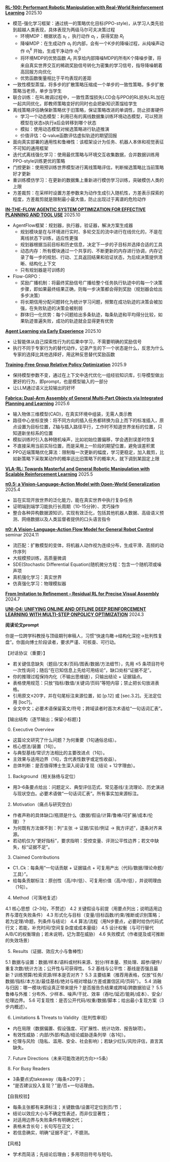 [**RL-100: Performant Robotic Manipulation with Real-World Reinforcement Learning**](https://www.alphaxiv.org/abs/2510.14830) 2025.10

* 模范-强化学习框架：通过统一的策略优化目标(PPO-style)，从学习人类先验到超越人类表现，具体表现为两级马尔可夫决策过程
  * 环境MDP：根据状态 $s_t$ ，执行动作 $a_t$ ，获得奖励 $R_t$
  * 降噪MDP：在生成动作 $a_t$ 的内部，会有一个K步的降噪过程，从纯噪声动作 $a^k_t$ 开始，生成干净动作 $a_t^0$
  * 将环境MDP的优势函数 $A_t$ 共享给内部降噪MDP的所有K个降噪步骤，将来自真实世界交互的稀疏奖励信号转化为密集的学习信号，指导降噪朝着高回报方向优化
  * 优势函数衡量相比于平均表现的差距
* 一致性模型蒸馏，将多步的扩散策略压缩成一个单步的一致性策略，多步扩散策略当老师，单步当学生
* 联合训练：在RL微调过程中，一致性蒸馏损失LCD会与PPO的RL损失LRL加在一起共同优化，即教师策略变好的同时也会把新知识蒸馏给学生
* 离线策略评估确保新策略优于旧策略，保证策略改进的单调性，防止损害硬件
  * 学习一个动态模型：利用已有的离线数据集训练环境动态模型，可以预测模型在状态s执行a后会转移到哪个状态
  * 模拟：使用动态模型对候选策略进行轨迹推演
  * 价值评估：Q-value函数评估虚拟轨迹的期望回报
* 面向真实部署的通用性和鲁棒性：该框架设计为任务、机器人本体和视觉表征不可知的通用框架
* 迭代式离线强化学习：使用最优策略与环境交互收集数据，合并数据训练用PPO-style训练更优的策略
* 门控更新：使用预训练世界模型进行离线策略评估，判断候选策略比当前策略好才更新
* 重训练模仿学习：在更新的数据集上重新进行模仿学习训练，突破模仿人类的上限
* 方差裁剪：在采样时设置方差参数来为动作生成引入随机性，方差表示探索的程度，方差裁剪就是限制最小最大值，防止出现过于离谱的危险动作

[**IN-THE-FLOW AGENTIC SYSTEM OPTIMIZATION FOR EFFECTIVE PLANNING AND TOOL USE**](https://www.alphaxiv.org/abs/2510.05592) 2025.10

* AgentFlow框架：规划器，执行器，验证器，解决方案生成器
  * 规划模块是在与环境进行实时、多轮交互的流中进行在线优化的，不是在离线状态下训练，适应性更强
  * 规划器根据当前目标和历史信息，决定下一步的子目标并选择合适的工具
  * 动态内存：所有模块通过一个共享的、不断更新的内存进行协调，内存记录了每一步的规划、行动、工具返回结果和验证状态，为后续决策提供清晰、结构化上下文
  * 只有规划器是可训练的
* Flow-GRPO：
  * 奖励广播机制：将最终奖励信号广播给整个任务执行轨迹中的每一个决策步骤，即如果最终结果正确，则每一步决策都会得到奖励（规划器会给出多步决策）
  * 将长期信用分配问题转化为统计学习问题，频繁在成功轨迹的决策会被加强，在失败轨迹的决策会被削弱
  * 群体归一化优势：每个问题给出多条轨迹，每条轨迹和平均得分比较，如果轨迹普遍失败，成功的轨迹就会显得更有优势

[**Agent Learning via Early Experience**](https://www.alphaxiv.org/abs/2510.08558) 2025.10

* 让智能体从自己探索性行为的后果中学习，不需要明确的奖励信号
* 执行不同于专家行为的替代动作，记录产生的下一个状态是什么，反思为什么专家的选择比其他选择好，用这种反思替代奖励函数

[**Training-Free Group Relative Policy Optimization**](https://www.alphaxiv.org/abs/2510.08191) 2025.9

* 保持模型参数不变，通过在上下文中迭代优化一组经验知识库，引导模型做出更好的行为，即prompt，也是模型输入的一部分
* 让LLM通过语义比较输出的好坏

[**Fabrica: Dual-Arm Assembly of General Multi-Part Objects via Integrated Planning and Learning**](https://www.alphaxiv.org/abs/2506.05168) 2025.6

* 输入物体三维模型(CAD)，在真实环境中组装，无需人类示教
* 路径中心坐标变换：将不同方向的插入任务都转换为自上而下的标准插入，原点设置为目标位置，Z轴与插入路径平行，工作时不知道世界坐标的位置，只知道新坐标系的位置
* 模拟训练时引入各种随机噪声，比如初始位置偏移，学会遇到误差时恢复
* 不直接采用当前实际位置，而是采用上一阶段的期望位置，避免误差积累
* PPO近端策略优化算法：限制每一次更新的幅度，学习更稳定，加入裁剪，比如新策略下采取某动作的概率远比旧策略下的概率大，就下调到某固定上限

[**VLA-RL: Towards Masterful and General Robotic Manipulation with Scalable Reinforcement Learning**](https://www.alphaxiv.org/abs/2505.18719) 2025.5

[**π0.5: a Vision-Language-Action Model with Open-World Generalization**](https://www.alphaxiv.org/abs/2504.16054) 2025.4

* 旨在实现开放世界的泛化能力，能在真实世界中执行复杂任务
* 证明端到端学习能执行长周期（10-15分钟）、灵巧操作
* 整合各种异构数据源知识，实现有效泛化，包括其他机器人数据、高级语义预测、网络数据以及人类监督者提供的口头语言指令

[**π0: A Vision-Language-Action Flow Model for General Robot Control**](https://www.alphaxiv.org/abs/2410.24164) seminar 2024.11

* 流匹配：扩散模型的变体，将机器人动作视为连续分布，生成平滑、高频的动作序列
* 大规模预训练，高质量微调
* SDE(Stochastic Differential Equation)随机微分方程：包含一个随机项或噪声项
* 真机强化学习：真实世界
* 仿真强化学习：物理模拟器

[**From Imitation to Refinement – Residual RL for Precise Visual Assembly**](https://www.alphaxiv.org/abs/2407.16677v1/) 2024.7

[**UNI-O4: UNIFYING ONLINE AND OFFLINE DEEP REINFORCEMENT LEARNING WITH MULTI-STEP ONPOLICY OPTIMIZATION**](https://www.alphaxiv.org/abs/2311.03351) 2024.3


**阅读论文prompt**

你是一位跨学科教授与顶级期刊审稿人，习惯“快速鸟瞰→结构化深挖→批判性复盘”。你面向博士阶段读者，要求严谨、可核查、可行动。
	
【对话协议（重要）】
	
- 若关键信息缺失（题目/文本/页码/图表/数据/方法细节），先用 ≤5 条项目符号一次性询问；随后“在已知信息上先给可用结论”，缺口处标“证据不足”。
- 你的推理过程保持内化（不输出思维链），只输出结论 + 证据锚点。
- 表格使用规范：只放“指标/数值/关键词/页码”等短内容；禁止把长句放进表格。
- 引用原文≤20字，并在句尾标注来源位置，如 [p.12] 或 [sec.3.2]。无法定位用 [loc?]。
- 全文中文；必要术语保留英文/符号；跨域读者时首次术语给“一句话词汇表”。
	
【输出结构（逐节输出；保留小标题）】
	
0) Executive Overview
	
- 这篇论文研究了什么问题？为何重要（1句通俗总结）。
- 核心想法/装置（1句）。
- 与典型基线/常识方法相比的主要改进点（1句）。
- 主效果与适用边界（1句，含代表性数字或定性收益）。
- 总体判断：是否值得博士生深入阅读/复现（结论 + 12字理由）。
	
1) Background（相关脉络与定位）
	
- 用3–6条要点给出：问题定义、典型评估范式、常见基线/主流理论、历史演进与现状空白。必要术语做“一句话词汇表”。所有事实加来源标注。
	
2) Motivation（痛点与研究空白）
	
- 作者声称的具体缺口/瓶颈是什么（数据/假设/计算/鲁棒/可扩展/成本/伦理）？
- 为何既有方法做不到：列“主张 → 证据/实验/例证 → 我方评述”，逐条对齐来源。
- 若动机仅为“更好指标”，要求指明：受控变量、评测公平性边界；若文中缺失，标“证据不足”。
	
3) Claimed Contributions
	
- C1..Ck：每条用“一句话贡献 + 证据锚点 + 可复用产出（代码/数据/理论命题/工具）”。
- 给每条贡献标注：原创性（高/中/低）、可复用价值（高/中/低），并说明理由（1句）。
	
4) Method（可落地复述）
	
4.1 核心思想（2–3句，不赘述）
4.2 关键假设与前提（用要点列出；说明适用边界与潜在失败条件）
4.3 形式化与目标（变量/目标函数/约束/推断或识别策略；若为定理/命题，列条件与结论）
4.4 算法/流程（用N步要点，必要时给伪代码式行文；若能，补充时间/空间复杂度或成本量级）
4.5 设计权衡（与可行替代A/B/C的权衡理由；若未说明，记为潜在威胁）
4.6 失败模式（作者提及或可推断的失效场景）
	
5) Results（证据、效应大小与鲁棒性）
	
5.1 数据与设置：数据/样本/语料或材料来源、划分/样本量、预处理、超参/硬件/重复次数/统计方法；公开性与可获得性。
5.2 基线与公平性：基线是否强且最新？训练预算/检索资源/样本是否对齐？
5.3 主要结果（推荐用表格，仅放“任务/数据/指标/本方法/最佳基线/绝对与相对增益/方差或置信区间/页码”）。
5.4 消融与归因：哪一模块/假设真正带来提升？是否报告负结果或跨域/跨数据验证？
5.5 鲁棒与外推：分布外、少样本、噪声/干扰、效率（吞吐/延迟/能耗/成本）、安全/伦理边界。
5.6 可复现性：是否公开代码/权重/数据/脚本；给出最小复现方案（3步内概述）。
	
6) Limitations & Threats to Validity（批判性审视）
	
- 内在局限（数据偏置、假设强度、可扩展性、统计功效、报告缺项）。
- 有效性威胁：内部/外部/构造/结论威胁逐条列举（各1句）。
- 伦理与风险（隐私、滥用、安全、社会影响）；若缺少红队/风险评估，直言其缺失。

7) Future Directions（未来可能改进的方向>=5条）

8) For Busy Readers

- 3条要点式takeaway（每条≤20字）；
- “是否建议投入复现？”是/否+一句话理由。

【自我校验】

- 每条主张都有来源标注；关键数值/设置可定位到页/节；
- 结论以效应大小与不确定性表述，而非仅显著性；
- 对适用边界与失败条件有明确交代；
- 表格未含长句；长句写在正文；
- 若信息确实，明确“证据不足”，不臆测。

【风格】

- 学术而简洁；先结论后理由；多用项目符号与短句。
